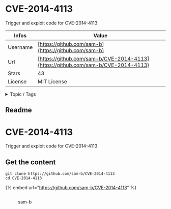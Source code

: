 # CVE-2014-4113

Trigger and exploit code for CVE-2014-4113

| Infos    | Value                                                              |
| -------- | -------------------------------------------------------------------|
| Username | [https://github.com/sam-b](https://github.com/sam-b) |
| Url      | [https://github.com/sam-b/CVE-2014-4113](https://github.com/sam-b/CVE-2014-4113)                                               |
| Stars    | 43                                                          |
| License  | MIT License                                                        |

<details>

<summary>Topic / Tags</summary>



</details>

## Readme

# CVE-2014-4113
Trigger and exploit code for CVE-2014-4113



## Get the content

```
git clone https://github.com/sam-b/CVE-2014-4113
cd CVE-2014-4113
```

{% embed url="https://github.com/sam-b/CVE-2014-4113" %}

<figure><img src="https://avatars.githubusercontent.com/u/997395?v=4" alt=""><figcaption><p>sam-b</p></figcaption></figure>
